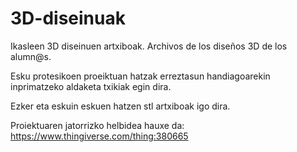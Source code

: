 ﻿# 3D-diseinuak
Ikasleen 3D diseinuen artxiboak. Archivos de los diseños 3D de los alumn@s.

Esku protesikoen proeiktuan hatzak erreztasun handiagoarekin inprimatzeko aldaketa txikiak egin dira. 

Ezker eta eskuin eskuen hatzen stl artxiboak igo dira. 

Proiektuaren jatorrizko helbidea hauxe da: https://www.thingiverse.com/thing:380665
